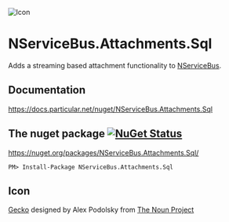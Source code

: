 ![Icon](https://raw.githubusercontent.com/SimonCropp/NServiceBus.Attachments/master/icon.png)

NServiceBus.Attachments.Sql
===========================

Adds a streaming based attachment functionality to [NServiceBus](https://docs.particular.net/nservicebus/).

## Documentation

https://docs.particular.net/nuget/NServiceBus.Attachments.Sql


## The nuget package  [![NuGet Status](http://img.shields.io/nuget/v/NServiceBus.Attachments.Sql.svg?style=flat)](https://www.nuget.org/packages/NServiceBus.Attachments.Sql/)

https://nuget.org/packages/NServiceBus.Attachments.Sql/

    PM> Install-Package NServiceBus.Attachments.Sql


## Icon

<a href="http://thenounproject.com/term/gecko/258949/" target="_blank">Gecko</a> designed by Alex Podolsky from <a href="http://thenounproject.com/" target="_blank">The Noun Project</a>
